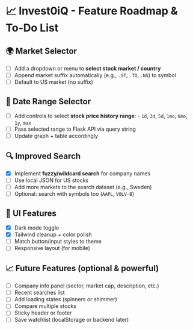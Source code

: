 # 📈 Invest0iQ - Feature Roadmap & To-Do List

## 🌍 Market Selector
- [ ] Add a dropdown or menu to **select stock market / country**
- [ ] Append market suffix automatically (e.g., `.ST`, `.TO`, `.NS`) to symbol
- [ ] Default to US market (no suffix)

## 📅 Date Range Selector
- [ ] Add controls to select **stock price history range**: - `1d`, `3d`, `5d`, `1mo`, `6mo`, `1y`, `max`
- [ ] Pass selected range to Flask API via query string
- [ ] Update graph + table accordingly

## 🔍 Improved Search
- [x] Implement **fuzzy/wildcard search** for company names
- [ ] Use local JSON for US stocks
- [ ] Add more markets to the search dataset (e.g., Sweden)
- [ ] Optional: search with symbols too (`AAPL`, `VOLV-B`)

## 🌙 UI Features
- [x] Dark mode toggle
- [x] Tailwind cleanup + color polish
- [ ] Match button/input styles to theme
- [ ] Responsive layout (for mobile)

## 📈 Future Features (optional & powerful)
- [ ] Company info panel (sector, market cap, description, etc.)
- [ ] Recent searches list
- [ ] Add loading states (spinners or shimmer)
- [ ] Compare multiple stocks
- [ ] Sticky header or footer
- [ ] Save watchlist (localStorage or backend later)
